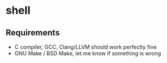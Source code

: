 # shell

## Requirements
- C compiler, GCC, Clang/LLVM should work perfectly fine
- GNU Make / BSD Make, let me know if something is wrong
